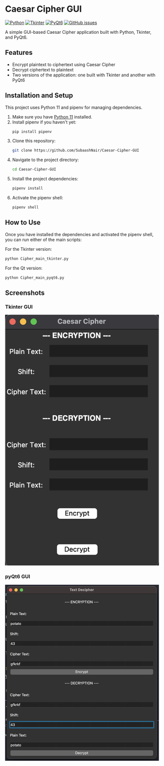 # Caesar Cipher GUI

[![Python](https://img.shields.io/badge/python-v11+-blue.svg)](https://www.python.org)
[![Tkinter](https://img.shields.io/badge/library-Tkinter-orange)](https://docs.python.org/3/library/tkinter.html)
[![PyQt6](https://img.shields.io/badge/library-PyQt6-green)](https://www.riverbankcomputing.com/static/Docs/PyQt6/)
[![GitHub issues](https://img.shields.io/github/issues/SubaashNair/Caesar-Cipher-GUI)](https://GitHub.com/SubaashNair/Caesar-Cipher-GUI/issues/)

A simple GUI-based Caesar Cipher application built with Python, Tkinter, and PyQt6.

## Features

* Encrypt plaintext to ciphertext using Caesar Cipher
* Decrypt ciphertext to plaintext
* Two versions of the application: one built with Tkinter and another with PyQt6

## Installation and Setup

This project uses Python 11 and pipenv for managing dependencies.

1. Make sure you have [Python 11](https://www.python.org/downloads/) installed.
2. Install pipenv if you haven't yet:
    ```bash
    pip install pipenv
    ```
3. Clone this repository:
    ```bash
    git clone https://github.com/SubaashNair/Caesar-Cipher-GUI
    ```
4. Navigate to the project directory:
    ```bash
    cd Caesar-Cipher-GUI
    ```
5. Install the project dependencies:
    ```bash
    pipenv install
    ```
6. Activate the pipenv shell:
    ```bash
    pipenv shell
    ```

## How to Use

Once you have installed the dependencies and activated the pipenv shell, you can run either of the main scripts:

For the Tkinter version:
```bash
python Cipher_main_tkinter.py 
```

For the Qt version:
```bash
python Cipher_main_pyqt6.py 
```

## Screenshots
### Tkinter GUI
![Screenshot of tkinter app](https://github.com/SubaashNair/Caesar-Cipher-GUI/blob/main/Cipher_main_image.png)

### pyQt6 GUI
![Screenshot of Qt app](https://github.com/SubaashNair/Caesar-Cipher-GUI/blob/main/cipherQt_image.png)

